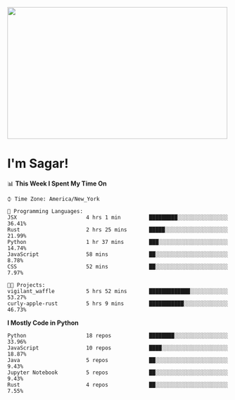 
<img src="https://media.giphy.com/media/3ornk57KwDXf81rjWM/giphy.gif" width="500" height="300" frameBorder="0" class="giphy-embed" allowFullScreen></img>

#   I'm Sagar!

<!--START_SECTION:waka-->
📊 **This Week I Spent My Time On** 

```text
⌚︎ Time Zone: America/New_York

💬 Programming Languages: 
JSX                      4 hrs 1 min         █████████░░░░░░░░░░░░░░░░   36.41% 
Rust                     2 hrs 25 mins       █████░░░░░░░░░░░░░░░░░░░░   21.99% 
Python                   1 hr 37 mins        ███░░░░░░░░░░░░░░░░░░░░░░   14.74% 
JavaScript               58 mins             ██░░░░░░░░░░░░░░░░░░░░░░░   8.78% 
CSS                      52 mins             ██░░░░░░░░░░░░░░░░░░░░░░░   7.97%

🐱‍💻 Projects: 
vigilant_waffle          5 hrs 52 mins       █████████████░░░░░░░░░░░░   53.27% 
curly-apple-rust         5 hrs 9 mins        ███████████░░░░░░░░░░░░░░   46.73%

```

**I Mostly Code in Python** 

```text
Python                   18 repos            ████████░░░░░░░░░░░░░░░░░   33.96% 
JavaScript               10 repos            ████░░░░░░░░░░░░░░░░░░░░░   18.87% 
Java                     5 repos             ██░░░░░░░░░░░░░░░░░░░░░░░   9.43% 
Jupyter Notebook         5 repos             ██░░░░░░░░░░░░░░░░░░░░░░░   9.43% 
Rust                     4 repos             ██░░░░░░░░░░░░░░░░░░░░░░░   7.55%

```



<!--END_SECTION:waka-->
